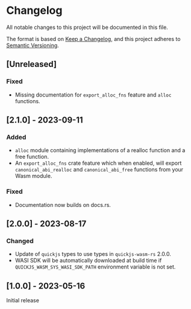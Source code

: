 # Changelog

All notable changes to this project will be documented in this file.

The format is based on [Keep a Changelog](https://keepachangelog.com/en/1.0.0/),
and this project adheres to [Semantic Versioning](https://semver.org/spec/v2.0.0.html).

## [Unreleased]

### Fixed

- Missing documentation for `export_alloc_fns` feature and `alloc` functions.

## [2.1.0] - 2023-09-11

### Added

- `alloc` module containing implementations of a realloc function and a free function.
- An `export_alloc_fns` crate feature which when enabled, will export `canonical_abi_realloc` and `canonical_abi_free`
  functions from your Wasm module.

### Fixed

- Documentation now builds on docs.rs.

## [2.0.0] - 2023-08-17

### Changed

- Update of `quickjs` types to use types in `quickjs-wasm-rs` 2.0.0.
- WASI SDK will be automatically downloaded at build time if `QUICKJS_WASM_SYS_WASI_SDK_PATH` environment variable is not set.

## [1.0.0] - 2023-05-16

Initial release
